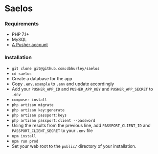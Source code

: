 Saelos
======

### Requirements

- PHP 7.1+
- MySQL
- [A Pusher account](https://pusher.com)

### Installation

- `git clone git@github.com:dbhurley/saelos`
- `cd saelos`
- Create a database for the app
- Copy `.env.example` to `.env` and update accordingly
- Add your `PUSHER_APP_ID` and `PUSHER_APP_KEY` and `PUSHER_APP_SECRET` to `.env`
- `composer install`
- `php artisan migrate`
- `php artisan key:generate`
- `php artisan passport:keys`
- `php artisan passport:client --password`
- Using the results from the previous line, add `PASSPORT_CLIENT_ID` and `PASSPORT_CLIENT_SECRET` to your `.env` file
- `npm install`
- `npm run prod`
- Set your web root to the `public/` directory of your installation.